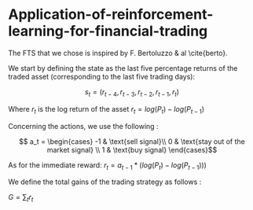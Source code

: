 # Application-of-reinforcement-learning-for-financial-trading

The FTS that we chose is inspired by F. Bertoluzzo & al \cite{berto}.

We start by defining the state as the last five percentage returns of the traded asset (corresponding to the last five trading days): 

$$s_t = (r_{t-4}, r_{t-3}, r_{t-2}, r_{t-1}, r_t)$$

Where $r_t$ is the log return of the asset $r_t = log(P_t) - log(P_{t-1})$

Concerning the actions, we use the following :

$$ a_t =
    \begin{cases}
        -1 & \text{sell signal}\\
        0 & \text{stay out of the market signal} \\
        1 & \text{buy signal}
    \end{cases}$$

As for the immediate reward: $r_t = a_{t-1} * (log(P_t) - log(P_{t-1})))$

We define the total gains of the trading strategy as follows :

$G = \sum_t r_t$
